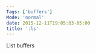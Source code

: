 ```yaml
---
Tags: ['buffers']
Mode: 'normal'
date: 2015-12-11T19:05:03-05:00
title: ':ls'
---
```


List buffers
